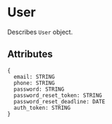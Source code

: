 # User

Describes `User` object.

## Attributes

```
{
  email: STRING
  phone: STRING
  password: STRING
  password_reset_token: STRING
  password_reset_deadline: DATE
  auth_token: STRING
}
```